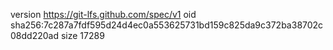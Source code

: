 version https://git-lfs.github.com/spec/v1
oid sha256:7c287a7fdf595d24d4ec0a553625731bd159c825da9c372ba38702c08dd220ad
size 17289
